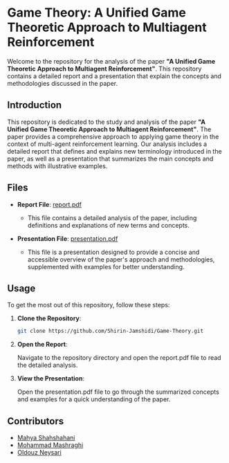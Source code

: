 # Game Theory: A Unified Game Theoretic Approach to Multiagent Reinforcement

Welcome to the repository for the analysis of the paper **"A Unified Game Theoretic Approach to Multiagent Reinforcement"**. This repository contains a detailed report and a presentation that explain the concepts and methodologies discussed in the paper.


## Introduction

This repository is dedicated to the study and analysis of the paper **"A Unified Game Theoretic Approach to Multiagent Reinforcement"**. The paper provides a comprehensive approach to applying game theory in the context of multi-agent reinforcement learning. Our analysis includes a detailed report that defines and explains new terminology introduced in the paper, as well as a presentation that summarizes the main concepts and methods with illustrative examples.

## Files

- **Report File**: [report.pdf](./Report_of_A_Unified_Game-Theoretic_Approach.pdf
)
  - This file contains a detailed analysis of the paper, including definitions and explanations of new terms and concepts.
  
- **Presentation File**: [presentation.pdf](./Pres.A_Unified_Game-Theoretic_Approach.pdf)
  - This file is a presentation designed to provide a concise and accessible overview of the paper's approach and methodologies, supplemented with examples for better understanding.

## Usage

To get the most out of this repository, follow these steps:

1. **Clone the Repository**:
   ```bash
   git clone https://github.com/Shirin-Jamshidi/Game-Theory.git
2. **Open the Report**:

   Navigate to the repository directory and open the report.pdf file to read the detailed analysis.

3. **View the Presentation**:

   Open the presentation.pdf file to go through the summarized concepts and examples for a quick understanding of the paper.

## Contributors

- [Mahya Shahshahani](https://github.com/mahya-sh)
- [Mohammad Mashraghi](https://github.com/M-Mashreghi)
- [Oldouz Neysari](https://github.com/Ouldouz-Neysari)
